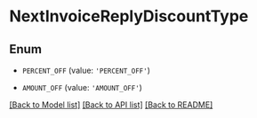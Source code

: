 # NextInvoiceReplyDiscountType


## Enum

* `PERCENT_OFF` (value: `'PERCENT_OFF'`)

* `AMOUNT_OFF` (value: `'AMOUNT_OFF'`)

[[Back to Model list]](../README.md#documentation-for-models) [[Back to API list]](../README.md#documentation-for-api-endpoints) [[Back to README]](../README.md)


